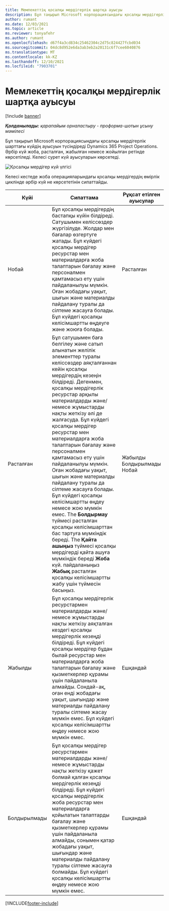 ```yaml
---
title: Мемлекеттің қосалқы мердігерлік шартқа ауысуы
description: Бұл тақырып Microsoft корпорациясындағы қосалқы мердігерлік шарттағы күй ауысуларын түсіндіреді Dynamics 365 Project Operations қосалқы мердігерлік шарт құрылады, орындалады және жабылады.
author: rumant
ms.date: 12/03/2021
ms.topic: article
ms.reviewer: tonyafehr
ms.author: rumant
ms.openlocfilehash: d67f4a3cd834c25462304c2d75c824427fcbd034
ms.sourcegitcommit: 04dc8d952e6da3ab3eb2a20131c6f7cee6040876
ms.translationtype: MT
ms.contentlocale: kk-KZ
ms.lasthandoff: 12/10/2021
ms.locfileid: "7903701"
---
```

# <a name="state-transitions-on-a-subcontract"></a>Мемлекеттің қосалқы мердігерлік шартқа ауысуы 

[!include [banner](../../includes/dataverse-preview.md)]

_**Қолданылады:** қарапайым орналастыру - проформа-шотын ұсыну мәмілесі_

Бұл тақырып Microsoft корпорациясындағы қосалқы мердігерлік шарттағы күйдің ауысуын түсіндіреді Dynamics 365 Project Operations. Әрбір күй жоба, расталған, жабылған немесе жойылған ретінде көрсетіледі. Келесі сурет күй ауысуларын көрсетеді.

![Қосалқы мердігер күй үлгісі](../media/SubconStates.png)  

Келесі кестеде жоба операцияларындағы қосалқы мердігердің өмірлік циклінде әрбір күй не көрсететінін сипаттайды.

| Күйі | Сипаттама | Рұқсат етілген ауысулар |
| --- | --- | --- |
| Нобай | Бұл қосалқы мердігердің бастапқы күйін білдіреді. Сатушымен келіссөздер жүргізілуде. Жолдар мен бағалар өзгертуге жатады. Бұл күйдегі қосалқы мердігер ресурстар мен материалдарға жоба талаптарын бағалау және персоналмен қамтамасыз ету үшін пайдаланылуы мүмкін. Оған жобадағы уақыт, шығын және материалды пайдалану туралы да сілтеме жасауға болады. Бұл күйдегі қосалқы келісімшартты өңдеуге және жоюға болады. | Расталған |
| Расталған | Бұл сатушымен баға белгілеу және сатып алынатын желілік элементтер туралы келіссөздер аяқталғаннан кейін қосалқы мердігердің кезеңін білдіреді. Дегенмен, қосалқы мердігерлік ресурстар арқылы материалдарды және/немесе жұмыстарды нақты жеткізу әлі де жалғасуда. Бұл күйдегі қосалқы мердігер ресурстар мен материалдарға жоба талаптарын бағалау және персоналмен қамтамасыз ету үшін пайдаланылуы мүмкін. Оған жобадағы уақыт, шығын және материалды пайдалану туралы да сілтеме жасауға болады. Бұл күйдегі қосалқы келісімшартты өңдеу немесе жою мүмкін емес. The **Болдырмау** түймесі расталған қосалқы келісімшарттан бас тартуға мүмкіндік береді. The **Қайта ашыңыз** түймесі қосалқы мердігерді қайта ашуға мүмкіндік береді **Жоба** күй. пайдаланыңыз **Жабық** расталған қосалқы келісімшартты жабу үшін түймесін басыңыз. | Жабылды <br> Болдырылмады <br> Нобай |
| Жабылды | Бұл қосалқы мердігерлік ресурстармен материалдарды және/немесе жұмыстарды нақты жеткізу аяқталған кездегі қосалқы мердігерлік кезеңді білдіреді. Бұл күйдегі қосалқы мердігер бұдан былай ресурстар мен материалдарға жоба талаптарын бағалау және қызметкерлер құрамы үшін пайдаланыла алмайды. Сондай-ақ, оған енді жобадағы уақыт, шығындар және материалды пайдалану туралы сілтеме жасау мүмкін емес. Бұл күйдегі қосалқы келісімшартты өңдеу немесе жою мүмкін емес. | Ешқандай |
| Болдырылмады | Бұл қосалқы мердігер ресурстармен материалдарды және/немесе жұмыстарды нақты жеткізу қажет болмай қалған қосалқы мердігерлік кезеңді білдіреді. Бұл күйдегі қосалқы мердігерлік жоба ресурстар мен материалдарға қойылатын талаптарды бағалау және қызметкерлер құрамы үшін пайдаланыла алмайды, сонымен қатар жобадағы уақыт, шығындар және материалды пайдалану туралы сілтеме жасауға болмайды. Бұл күйдегі қосалқы келісімшартты өңдеу немесе жою мүмкін емес. | Ешқандай |


[!INCLUDE[footer-include](../../includes/footer-banner.md)]
